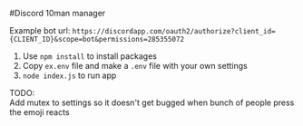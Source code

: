 #Discord 10man manager

Example bot url: `https://discordapp.com/oauth2/authorize?client_id={CLIENT_ID}&scope=bot&permissions=285355072`


1. Use `npm install` to install packages  
2. Copy `ex.env` file and make a `.env` file with your own settings  
3. `node index.js` to run app  


TODO:  
Add mutex to settings so it doesn't get bugged when bunch of people press the emoji reacts